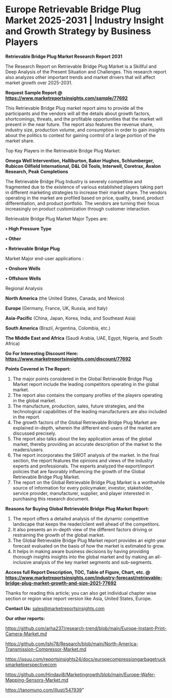 # Europe Retrievable Bridge Plug Market 2025-2031 | Industry Insight and Growth Strategy by Business Players

<strong>Retrievable Bridge Plug Market Research Report 2031</strong>

The Research Report on Retrievable Bridge Plug Market is a Skillful and Deep Analysis of the Present Situation and Challenges. This research report also analyzes other important trends and market drivers that will affect market growth over 2025-2031.

<strong>Request Sample Report @ <a href=https://www.marketreportsinsights.com/sample/77692>https://www.marketreportsinsights.com/sample/77692</a></strong>

This Retrievable Bridge Plug market report aims to provide all the participants and the vendors will all the details about growth factors, shortcomings, threats, and the profitable opportunities that the market will present in the near future. The report also features the revenue share, industry size, production volume, and consumption in order to gain insights about the politics to contest for gaining control of a large portion of the market share.

Top Key Players in the Retrievable Bridge Plug Market:

<strong>Omega Well Intervention, Halliburton, Baker Hughes, Schlumberger, Rubicon Oilfield International, D&L Oil Tools, Interwell, Coretrax, Avalon Research, Peak Completions</strong>

The Retrievable Bridge Plug Industry is severely competitive and fragmented due to the existence of various established players taking part in different marketing strategies to increase their market share. The vendors operating in the market are profiled based on price, quality, brand, product differentiation, and product portfolio. The vendors are turning their focus increasingly on product customization through customer interaction.

Retrievable Bridge Plug Market Major Types are:

<strong>• High Pressure Type

• Other

• Retrievable Bridge Plug</strong>

Market Major end-user applications :

<strong>• Onshore Wells

• Offshore Wells</strong>

Regional Analysis

</u><strong><b>North America</b></strong> (the United States, Canada, and Mexico)

<strong><b>Europe </b></strong>(Germany, France, UK, Russia, and Italy)

<strong><b>Asia-Pacific</b></strong> (China, Japan, Korea, India, and Southeast Asia)

<strong><b>South America</b></strong> (Brazil, Argentina, Colombia, etc.)

<strong><b>The Middle East and Africa</b></strong> (Saudi Arabia, UAE, Egypt, Nigeria, and South Africa)

<strong>Go For Interesting Discount Here: <a href=https://www.marketreportsinsights.com/discount/77692>https://www.marketreportsinsights.com/discount/77692</a></strong>

<strong>Points Covered in The Report:</strong>
<ol>
  <li>The major points considered in the Global Retrievable Bridge Plug Market report include the leading competitors operating in the global market.</li>
  <li>The report also contains the company profiles of the players operating in the global market.</li>
  <li>The manufacture, production, sales, future strategies, and the technological capabilities of the leading manufacturers are also included in the report.</li>
  <li>The growth factors of the Global Retrievable Bridge Plug Market are explained in-depth, wherein the different end-users of the market are discussed precisely.</li>
  <li>The report also talks about the key application areas of the global market, thereby providing an accurate description of the market to the readers/users.</li>
  <li>The report incorporates the SWOT analysis of the market. In the final section, the report features the opinions and views of the industry experts and professionals. The experts analyzed the export/import policies that are favorably influencing the growth of the Global Retrievable Bridge Plug Market.</li>
  <li>The report on the Global Retrievable Bridge Plug Market is a worthwhile source of information for every policymaker, investor, stakeholder, service provider, manufacturer, supplier, and player interested in purchasing this research document.</li>
</ol>
<strong>Reasons for Buying Global Retrievable Bridge Plug Market Report:</strong>

<ol>
  <li>The report offers a detailed analysis of the dynamic competitive landscape that keeps the reader/client well ahead of the competitors.</li>
  <li>It also presents an in-depth view of the different factors driving or restraining the growth of the global market.</li>
  <li>The Global Retrievable Bridge Plug Market report provides an eight-year forecast evaluated on the basis of how the market is estimated to grow.</li>
  <li>It helps in making aware business decisions by having providing thorough insights insights into the global market and by making an all-inclusive analysis of the key market segments and sub-segments.</li>
</ol>
<strong>Access full Report Description, TOC, Table of Figure, Chart, etc. @ <a href=https://www.marketreportsinsights.com/industry-forecast/retrievable-bridge-plug-market-growth-and-size-2021-77692>https://www.marketreportsinsights.com/industry-forecast/retrievable-bridge-plug-market-growth-and-size-2021-77692</a></strong>


Thanks for reading this article; you can also get individual chapter wise section or region wise report version like Asia, United States, Europe.

<strong>Contact Us:</strong>
sales@marketreportsinsights.com

<strong>Our other reports:</strong>

<a href=https://github.com/arha237/research-trend/blob/main/Europe-Instant-Print-Camera-Market.md>https://github.com/arha237/research-trend/blob/main/Europe-Instant-Print-Camera-Market.md</a>

<a href=https://github.com/Ishi78/Research/blob/main/North-America-Transmission-Compressor-Market.md>https://github.com/Ishi78/Research/blob/main/North-America-Transmission-Compressor-Market.md</a>

<a href=https://issuu.com/reportsinsights24/docs/europecompressiongarbagetrucksmarketperspectivecom>https://issuu.com/reportsinsights24/docs/europecompressiongarbagetrucksmarketperspectivecom</a>

<a href=https://github.com/Hindavi8/Marketingrowth/blob/main/Europe-Wafer-Mapping-Sensors-Market.md>https://github.com/Hindavi8/Marketingrowth/blob/main/Europe-Wafer-Mapping-Sensors-Market.md</a>

<a href=https://tanomuno.com/illust/547939>https://tanomuno.com/illust/547939</a>"
